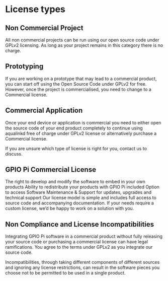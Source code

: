 # License types
## Non Commercial Project

All non commercial projects can be run using our open source code under GPLv2 licensing. As long as your project remains in this category there is no charge.

## Prototyping

If you are working on a prototype that may lead to a commercial product, you can start off using the Open Source Code under GPLv2 for free. However, once the project is commercialised, you need to change to a Commercial license.

## Commercial Application

Once your end device or application is commercial you need to either open the source code of your end product completely to continue using aqualinkd free of charge under GPLv2 license or alternatively purchase a Commercial license.

If you are unsure which type of license is right for you, contact us to discuss.

## GPIO Pi Commercial License
The right to develop and modify the software to embed in your own products
Ability to redistribute your products with GPIO Pi included
Option to access Software Maintenance & Support for updates, upgrades and technical support
Our license model is simple and includes full access to source code and accompanying documentation. If your needs require a custom license, we’d be happy to work on a solution with you.

## Non Compliance and License Incompatibilities
Integrating GPIO Pi software in a commercial product without fully releasing your source code or purchasing a commercial license can have legal ramifications. You agree to the terms under GPLv2 as you integrate our source code.

Incompatibilities, through taking different components of different sources and ignoring any license restrictions, can result in the software pieces you choose not to be permitted to be used in a single product.